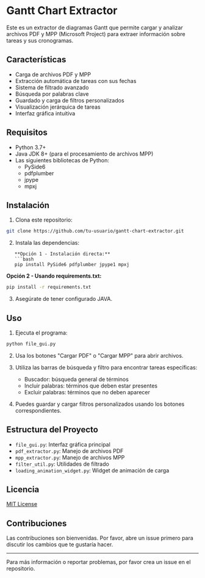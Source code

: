 # Gantt Chart Extractor

Este es un extractor de diagramas Gantt que permite cargar y analizar archivos PDF y MPP (Microsoft Project) para extraer información sobre tareas y sus cronogramas.

## Características

- Carga de archivos PDF y MPP
- Extracción automática de tareas con sus fechas
- Sistema de filtrado avanzado
- Búsqueda por palabras clave
- Guardado y carga de filtros personalizados
- Visualización jerárquica de tareas
- Interfaz gráfica intuitiva

## Requisitos

- Python 3.7+
- Java JDK 8+ (para el procesamiento de archivos MPP)
- Las siguientes bibliotecas de Python:
  - PySide6
  - pdfplumber
  - jpype
  - mpxj

## Instalación

1. Clona este repositorio:
```bash
git clone https://github.com/tu-usuario/gantt-chart-extractor.git
```

2. Instala las dependencias:
```
   **Opción 1 - Instalación directa:**
   ```bash
   pip install PySide6 pdfplumber jpype1 mpxj
   ```

   **Opción 2 - Usando requirements.txt:**
   ```bash
   pip install -r requirements.txt
```

3. Asegúrate de tener configurado JAVA.

## Uso

1. Ejecuta el programa:
```bash
python file_gui.py
```

2. Usa los botones "Cargar PDF" o "Cargar MPP" para abrir archivos.

3. Utiliza las barras de búsqueda y filtro para encontrar tareas específicas:
   - Buscador: búsqueda general de términos
   - Incluir palabras: términos que deben estar presentes
   - Excluir palabras: términos que no deben aparecer

4. Puedes guardar y cargar filtros personalizados usando los botones correspondientes.

## Estructura del Proyecto

- `file_gui.py`: Interfaz gráfica principal
- `pdf_extractor.py`: Manejo de archivos PDF
- `mpp_extractor.py`: Manejo de archivos MPP
- `filter_util.py`: Utilidades de filtrado
- `loading_animation_widget.py`: Widget de animación de carga

## Licencia

[MIT License](LICENSE)

## Contribuciones

Las contribuciones son bienvenidas. Por favor, abre un issue primero para discutir los cambios que te gustaría hacer.

---
Para más información o reportar problemas, por favor crea un issue en el repositorio.
